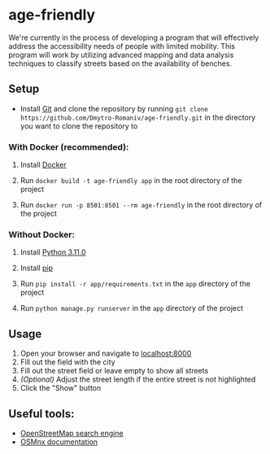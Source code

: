 # age-friendly

We're currently in the process of developing a program that will effectively address the accessibility needs of people with limited mobility. This program will work by utilizing advanced mapping and data analysis techniques to classify streets based on the availability of benches.

## Setup

- Install [Git](https://git-scm.com/downloads) and clone the repository by running `git clone https://github.com/Dmytro-Romaniv/age-friendly.git` in the directory you want to clone the repository to

### With Docker (recommended):

1. Install [Docker](https://www.docker.com/get-started)

2. Run `docker build -t age-friendly app` in the root directory of the project

3. Run `docker run -p 8501:8501 --rm age-friendly` in the root directory of the project

### Without Docker:

1. Install [Python 3.11.0](https://www.python.org/downloads/release/python-3110/)

2. Install [pip](https://pip.pypa.io/en/stable/installation/)

3. Run `pip install -r app/requirements.txt` in the `app` directory of the project

4. Run `python manage.py runserver` in the `app` directory of the project

## Usage

1. Open your browser and navigate to [localhost:8000](http://localhost:8000/)
2. Fill out the field with the city
3. Fill out the street field or leave empty to show all streets
4. _(Optional)_ Adjust the street length if the entire street is not highlighted
5. Click the "Show" button

## Useful tools:

- [OpenStreetMap search engine](https://nominatim.openstreetmap.org/ui/search.html?q=Grobla%2C+Pozna%C5%84)
- [OSMnx documentation](https://osmnx.readthedocs.io/en/stable/)

